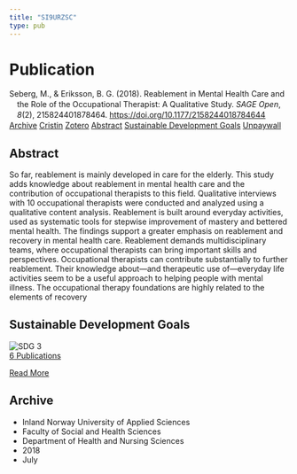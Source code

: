 ```yaml
---
title: "SI9URZSC"
type: pub
---
```

<h1>Publication</h1>
<article id="csl-bib-container-SI9URZSC" class="csl-bib-container">
  <div class="csl-bib-body" style="line-height: 1.35; padding-left: 1em; text-indent:-1em;">
  <div class="csl-entry">Seberg, M., &amp; Eriksson, B. G. (2018). Reablement in Mental Health Care and the Role of the Occupational Therapist: A Qualitative Study. <i>SAGE Open</i>, <i>8</i>(2), 215824401878464. <a href="https://doi.org/10.1177/2158244018784644">https://doi.org/10.1177/2158244018784644</a></div>
</div>
  <div class="csl-bib-buttons">
    <a href="#taxonomy-article-SI9URZSC" class="csl-bib-button">Archive</a>
    <a href="https://app.cristin.no/results/show.jsf?id=1595040" alt="Cristin URL" class="csl-bib-button">Cristin</a>
    <a href="http://zotero.org/groups/5402882/items/SI9URZSC" alt="Zotero URL" class="csl-bib-button">Zotero</a>
    <a href="#abstract-article-SI9URZSC" class="csl-bib-button">Abstract</a>
    <a href="#sdg-article-SI9URZSC" class="csl-bib-button">Sustainable Development Goals</a>
    <a href="https://journals.sagepub.com/doi/pdf/10.1177/2158244018784644" class="csl-bib-button">Unpaywall</a>
  </div>
  <div id="csl-bib-meta-container-SI9URZSC"></div>
</article>
<div id="csl-bib-meta-SI9URZSC" class="csl-bib-meta">
  <article id="abstract-article-SI9URZSC" class="abstract-article">
    <h1>Abstract</h1>
    So far, reablement is mainly developed in care for the elderly. This study adds knowledge about reablement in mental health care and the contribution of occupational therapists to this field. Qualitative interviews with 10 occupational therapists were conducted and analyzed using a qualitative content analysis. Reablement is built around everyday activities, used as systematic tools for stepwise improvement of mastery and bettered mental health. The findings support a greater emphasis on reablement and recovery in mental health care. Reablement demands multidisciplinary teams, where occupational therapists can bring important skills and perspectives. Occupational therapists can contribute substantially to further reablement. Their knowledge about—and therapeutic use of—everyday life activities seem to be a useful approach to helping people with mental illness. The occupational therapy foundations are highly related to the elements of recovery
  </article>
  <article id="sdg-article-SI9URZSC" class="sdg-article">
    <h1>Sustainable Development Goals</h1>
    <div class="sdg-container"><div id="sdg3" class="sdg"> <img src="{{< params subfolder >}}images/sdg/sdg03_en.png" class="image" alt="SDG 3"> <div class="sdg-overlay"> <a href="{{< params subfolder >}}en/archive/?sdg=3#archive" class="sdg-publication-count"><span>6</span> Publications</a> <p><a href="https://sdgs.un.org/goals/goal3" class="sdg-read-more">Read More</a></p> </div> </div></div>
  </article>
  <article id="taxonomy-article-SI9URZSC" class="taxonomy-article">
    <h1>Archive</h1>
    <ul>
      <li>Inland Norway University of Applied Sciences</li>
      <li>Faculty of Social and Health Sciences</li>
      <li>Department of Health and Nursing Sciences</li>
      <li>2018</li>
      <li>July</li>
    </ul>
  </article>
</div>

